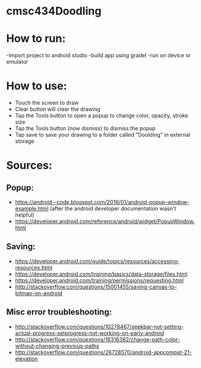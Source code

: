 # cmsc434Doodling


# How to run:
-Import project to android studio
-build app using gradel
-run on device or emulator

# How to use:
- Touch the screen to draw
- Clear button will clear the drawing
- Tap the Tools button to open a popup to change color, opacity, stroke size
- Tap the Tools button (now dismiss) to dismiss the popup
- Tap save to save your drawing to a folder called "Doolding" in external storage


# Sources:

## Popup:
* https://android--code.blogspot.com/2016/01/android-popup-window-example.html (after the android developer documentation wasn't helpful)
* https://developer.android.com/reference/android/widget/PopupWindow.html

## Saving:
* https://developer.android.com/guide/topics/resources/accessing-resources.html
* https://developer.android.com/training/basics/data-storage/files.html
* https://developer.android.com/training/permissions/requesting.html
* http://stackoverflow.com/questions/15001455/saving-canvas-to-bitmap-on-android

## Misc error troubleshooting:
* http://stackoverflow.com/questions/10278467/seekbar-not-setting-actual-progress-setprogress-not-working-on-early-android
* http://stackoverflow.com/questions/18316382/change-path-color-without-changing-previous-paths
* http://stackoverflow.com/questions/26728570/android-appcompat-21-elevation

